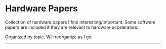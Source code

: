 # Hardware Papers
Collection of hardware papers I find interesting/important. Some software papers are included if they are relevant to hardware accelerators.

Organized by topic. Will reorganize as I go. 
    
---

